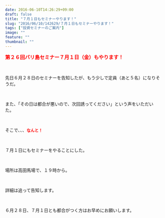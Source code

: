 ```yaml
---
date: 2016-06-10T14:26:29+09:00
draft: false
title: "７月１日もセミナーやります！"
slug: "2016/06/10/142629/７月１日もセミナーやります！"
tags: ["投資セミナーのご案内"]
image: ""
feature: ""
thumbnail: ""
---
```

<p><font color="#ff0000" size="3"><strong>第２６回バリ島セミナー７月１日（金）もやります！</strong></font></p><br/><p>先日６月２８日のセミナーを告知したが、もう少しで定員（あと５名）になりそうだ。</p><br/><p>また、「その日は都合が悪いので、次回誘ってください」という声をいただいた。</p><br/><p>そこで、、、<font color="#ff0000" size="2"><strong>なんと！</strong></font></p><br/><p>７月１日にもセミナーをやることにした。</p><br/><p>場所は高田馬場で、１９時から。</p><br/><p>詳細は追って告知します。</p><br/><p>６月２８日、７月１日とも都合がつく方はお早めにお願いします。</p><br/><br/>

